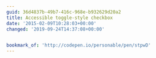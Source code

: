 ```yaml
---
guid: 36d4837b-49b7-416c-968e-b932629d20a2
title: Accessible toggle-style checkbox
date: '2015-02-09T10:28:03+00:00'
changed: '2019-09-24T14:37:08+00:00'


bookmark_of: 'http://codepen.io/personable/pen/stpwD'
---
```




